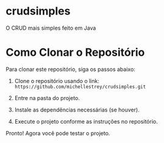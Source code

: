 # crudsimples
O CRUD mais simples feito em Java

# Como Clonar o Repositório

Para clonar este repositório, siga os passos abaixo:

1. Clone o repositório usando o link:  
   `https://github.com/michellestrey/crudsimples.git`

2. Entre na pasta do projeto.

3. Instale as dependências necessárias (se houver).

4. Execute o projeto conforme as instruções no repositório.

Pronto! Agora você pode testar o projeto.
